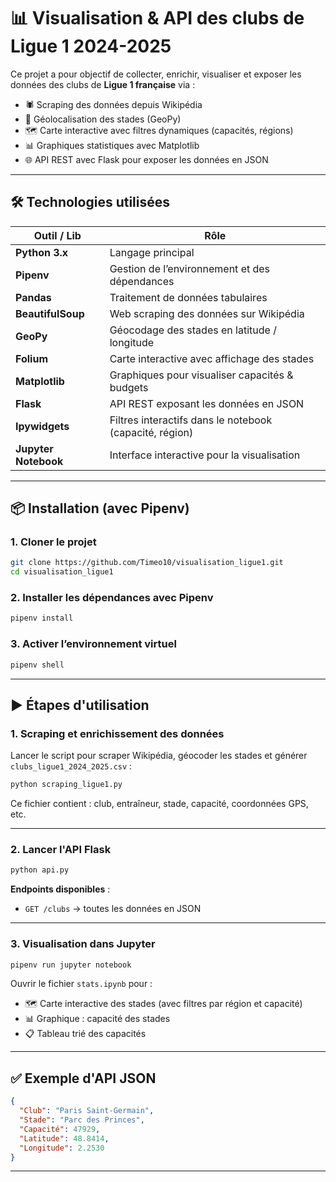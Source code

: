 # 📊 Visualisation & API des clubs de Ligue 1 2024-2025

Ce projet a pour objectif de collecter, enrichir, visualiser et exposer les données des clubs de **Ligue 1 française** via :

- 🕷️ Scraping des données depuis Wikipédia
- 📍 Géolocalisation des stades (GeoPy)
- 🗺️ Carte interactive avec filtres dynamiques (capacités, régions)
- 📊 Graphiques statistiques avec Matplotlib
- 🌐 API REST avec Flask pour exposer les données en JSON

---

## 🛠️ Technologies utilisées

| Outil / Lib          | Rôle                                                                 |
|----------------------|----------------------------------------------------------------------|
| **Python 3.x**       | Langage principal                                                    |
| **Pipenv**           | Gestion de l’environnement et des dépendances                        |
| **Pandas**           | Traitement de données tabulaires                                     |
| **BeautifulSoup**    | Web scraping des données sur Wikipédia                               |
| **GeoPy**            | Géocodage des stades en latitude / longitude                         |
| **Folium**           | Carte interactive avec affichage des stades                          |
| **Matplotlib**       | Graphiques pour visualiser capacités & budgets                       |
| **Flask**            | API REST exposant les données en JSON                                |
| **Ipywidgets**       | Filtres interactifs dans le notebook (capacité, région)              |
| **Jupyter Notebook** | Interface interactive pour la visualisation                          |

---

## 📦 Installation (avec Pipenv)

### 1. Cloner le projet

```bash
git clone https://github.com/Timeo10/visualisation_ligue1.git
cd visualisation_ligue1
```

### 2. Installer les dépendances avec Pipenv

```bash
pipenv install
```

### 3. Activer l’environnement virtuel

```bash
pipenv shell
```

---

## ▶️ Étapes d'utilisation

### 1. Scraping et enrichissement des données

Lancer le script pour scraper Wikipédia, géocoder les stades et générer `clubs_ligue1_2024_2025.csv` :

```bash
python scraping_ligue1.py
```

Ce fichier contient : club, entraîneur, stade, capacité, coordonnées GPS, etc.

---

### 2. Lancer l'API Flask

```bash
python api.py
```

**Endpoints disponibles** :

- `GET /clubs` → toutes les données en JSON  




---

### 3. Visualisation dans Jupyter

```bash
pipenv run jupyter notebook
```

Ouvrir le fichier `stats.ipynb` pour :

- 🗺️ Carte interactive des stades (avec filtres par région et capacité)
- 📊 Graphique : capacité des stades
- 📋 Tableau trié des capacités


---

## ✅ Exemple d'API JSON

```json
{
  "Club": "Paris Saint-Germain",
  "Stade": "Parc des Princes",
  "Capacité": 47929,
  "Latitude": 48.8414,
  "Longitude": 2.2530
}
```

---

